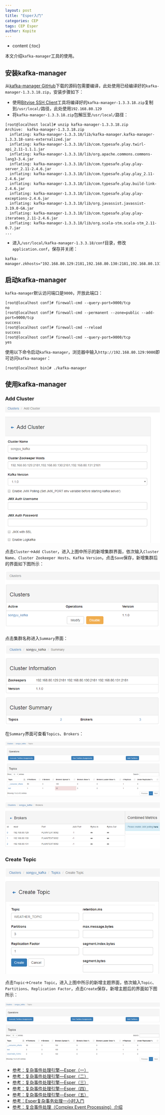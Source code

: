 ```yaml
---
layout: post
title: "Esper入门"
categories: CEP
tags: CEP Esper
author: Kopite
---
```


* content
{:toc}


本文介绍`kafka-manager`工具的使用。



## 安装kafka-manager

从[kafka-manager GitHub](https://github.com/yahoo/kafka-manager)下载的源码包需要编译，此处使用已经编译好的`kafka-manager-1.3.3.18.zip`，安装步骤如下：
* 使用[Bitvise SSH Client](https://www.bitvise.com/ssh-client)工具将编译好的`kafka-manager-1.3.3.18.zip`复制到`/usr/local/`路径，此处使用`192.168.80.129`
* 将`kafka-manager-1.3.3.18.zip`包解压至`/usr/local/`路径：

```
[root@localhost local]# unzip kafka-manager-1.3.3.18.zip
Archive:  kafka-manager-1.3.3.18.zip
  inflating: kafka-manager-1.3.3.18/lib/kafka-manager.kafka-manager-1.3.3.18-sans-externalized.jar  
  inflating: kafka-manager-1.3.3.18/lib/com.typesafe.play.twirl-api_2.11-1.1.1.jar  
  inflating: kafka-manager-1.3.3.18/lib/org.apache.commons.commons-lang3-3.4.jar  
  inflating: kafka-manager-1.3.3.18/lib/com.typesafe.play.play-server_2.11-2.4.6.jar  
  inflating: kafka-manager-1.3.3.18/lib/com.typesafe.play.play_2.11-2.4.6.jar  
  inflating: kafka-manager-1.3.3.18/lib/com.typesafe.play.build-link-2.4.6.jar  
  inflating: kafka-manager-1.3.3.18/lib/com.typesafe.play.play-exceptions-2.4.6.jar  
  inflating: kafka-manager-1.3.3.18/lib/org.javassist.javassist-3.19.0-GA.jar  
  inflating: kafka-manager-1.3.3.18/lib/com.typesafe.play.play-iteratees_2.11-2.4.6.jar  
  inflating: kafka-manager-1.3.3.18/lib/org.scala-stm.scala-stm_2.11-0.7.jar
...
```

* 进入`/usr/local/kafka-manager-1.3.3.18/conf`目录，修改`application.conf`，保存并关闭：

```
kafka-manager.zkhosts="192.168.80.129:2181,192.168.80.130:2181,192.168.80.131:2181"
```

## 启动kafka-manager

`kafka-manager`默认访问端口是`9000`，开放此端口：

```
[root@localhost conf]# firewall-cmd --query-port=9000/tcp
no
[root@localhost conf]# firewall-cmd --permanent --zone=public --add-port=9000/tcp
success
[root@localhost conf]# firewall-cmd --reload
success
[root@localhost conf]# firewall-cmd --query-port=9000/tcp
yes
```

使用以下命令启动`kafka-manager`，浏览器中输入`http://192.168.80.129:9000`即可访问`kafka-manager`：

```
[root@localhost bin]# ./kafka-manager
```

## 使用kafka-manager

### Add Cluster

![](/image/2018/2018-12-03-kafka-manager-1.PNG)

点击`Cluster`->`Add Cluster`，进入上图中所示的新增集群界面，依次输入`Cluster Name`、`Cluster Zookeeper Hosts`、`Kafka Version`，点击`Save`保存，新增集群后的界面如下图所示：

![](/image/2018/2018-12-03-kafka-manager-2.PNG)

点击集群名称进入`Summary`界面：

![](/image/2018/2018-12-03-kafka-manager-3.PNG)

在`Summary`界面可查看`Topics`、`Brokers`：

![](/image/2018/2018-12-03-kafka-manager-4.PNG)

![](/image/2018/2018-12-03-kafka-manager-5.PNG)

### Create Topic

![](/image/2018/2018-12-03-kafka-manager-6.PNG)

点击`Topic`->`Create Topic`，进入上图中所示的新增主题界面，依次输入`Topic`、`Partitions`、`Replication Factor`，点击`Create`保存，新增主题后的界面如下图所示：

![](/image/2018/2018-12-03-kafka-manager-7.PNG)

* [参考：复杂事件处理引擎—Esper（一）](https://www.cnblogs.com/aking1988/p/Esper-quick-start.html)
* [参考：复杂事件处理引擎—Esper（二）](https://www.cnblogs.com/aking1988/p/3281649.html)
* [参考：复杂事件处理引擎—Esper（三）](https://www.cnblogs.com/aking1988/p/3288215.html)
* [参考：复杂事件处理引擎—Esper（四）](https://www.cnblogs.com/aking1988/p/3300124.html)
* [参考：复杂事件处理引擎—Esper（五）](https://www.cnblogs.com/aking1988/p/3313634.html)
* [参考：Esper复杂事务处理一小时入门](https://www.cnblogs.com/1024Community/p/8644632.html)
* [参考：复合事件处理（Complex Event Processing）介绍](https://www.cnblogs.com/shanyou/archive/2010/09/16/cep.html)
